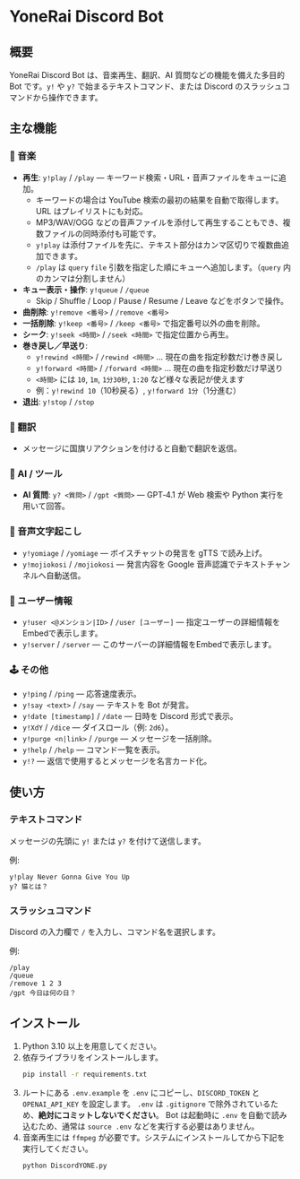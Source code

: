 # YoneRai Discord Bot

## 概要
YoneRai Discord Bot は、音楽再生、翻訳、AI 質問などの機能を備えた多目的 Bot です。`y!` や `y?` で始まるテキストコマンド、または Discord のスラッシュコマンドから操作できます。

## 主な機能

### 🎵 音楽
- **再生**: `y!play` / `/play` — キーワード検索・URL・音声ファイルをキューに追加。
  - キーワードの場合は YouTube 検索の最初の結果を自動で取得します。URL はプレイリストにも対応。
  - MP3/WAV/OGG などの音声ファイルを添付して再生することもでき、複数ファイルの同時添付も可能です。
  - `y!play` は添付ファイルを先に、テキスト部分はカンマ区切りで複数曲追加できます。
  - `/play` は `query` `file` 引数を指定した順にキューへ追加します。（`query` 内のカンマは分割しません）
- **キュー表示・操作**: `y!queue` / `/queue`
  - Skip / Shuffle / Loop / Pause / Resume / Leave などをボタンで操作。
- **曲削除**: `y!remove <番号>` / `/remove <番号>`
- **一括削除**: `y!keep <番号>` / `/keep <番号>` で指定番号以外の曲を削除。
- **シーク**: `y!seek <時間>` / `/seek <時間>` で指定位置から再生。
- **巻き戻し／早送り**:
  - `y!rewind <時間>` / `/rewind <時間>` … 現在の曲を指定秒数だけ巻き戻し
  - `y!forward <時間>` / `/forward <時間>` … 現在の曲を指定秒数だけ早送り
  - `<時間>` には `10`, `1m`, `1分30秒`, `1:20` など様々な表記が使えます
  - 例：`y!rewind 10`（10秒戻る）, `y!forward 1分`（1分進む）
- **退出**: `y!stop` / `/stop`

### 💬 翻訳
- メッセージに国旗リアクションを付けると自動で翻訳を返信。

### 🤖 AI / ツール
- **AI 質問**: `y? <質問>` / `/gpt <質問>` — GPT‑4.1 が Web 検索や Python 実行を用いて回答。

### 🎤 音声文字起こし
- `y!yomiage` / `/yomiage` — ボイスチャットの発言を gTTS で読み上げ。
- `y!mojiokosi` / `/mojiokosi` — 発言内容を Google 音声認識でテキストチャンネルへ自動送信。

### 🧑 ユーザー情報
- `y!user <@メンション|ID>` / `/user [ユーザー]` — 指定ユーザーの詳細情報をEmbedで表示します。
- `y!server` / `/server` — このサーバーの詳細情報をEmbedで表示します。

### 🕹️ その他
- `y!ping` / `/ping` — 応答速度表示。
- `y!say <text>` / `/say` — テキストを Bot が発言。
- `y!date [timestamp]` / `/date` — 日時を Discord 形式で表示。
- `y!XdY` / `/dice` — ダイスロール（例: `2d6`）。
- `y!purge <n|link>` / `/purge` — メッセージを一括削除。
- `y!help` / `/help` — コマンド一覧を表示。
- `y!?` — 返信で使用するとメッセージを名言カード化。

## 使い方

### テキストコマンド
メッセージの先頭に `y!` または `y?` を付けて送信します。

例:
```
y!play Never Gonna Give You Up
y? 猫とは？
```

### スラッシュコマンド
Discord の入力欄で `/` を入力し、コマンド名を選択します。

例:
```
/play
/queue
/remove 1 2 3
/gpt 今日は何の日？
```

## インストール
1. Python 3.10 以上を用意してください。
2. 依存ライブラリをインストールします。
   ```bash
   pip install -r requirements.txt
   ```
3. ルートにある `.env.example` を `.env` にコピーし、`DISCORD_TOKEN` と `OPENAI_API_KEY` を設定します。
   `.env` は `.gitignore` で除外されているため、**絶対にコミットしないでください**。
   Bot は起動時に `.env` を自動で読み込むため、通常は `source .env` などを実行する必要はありません。
4. 音楽再生には `ffmpeg` が必要です。システムにインストールしてから下記を実行してください。
   ```bash
   python DiscordYONE.py
   ```
